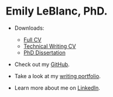 # Emily LeBlanc, PhD.


* Downloads:

  * [Full CV](/docs/LeBlanc_fullCV_2023.pdf)
  * [Technical Writing CV](docs/LeBlanc_onePager_2023.pdf)
  * [PhD Dissertation](docs/dissertation-full.pdf)


* Check out my [GitHub](https://github.com/eleblanc-ai/).


* Take a look at my [writing portfolio](https://github.com/eleblanc-ai/writing-portfolio).
 

<!--* Visit my [technical writing blog](https://eleblanc.dev/).-->


* Learn more about me on [LinkedIn](https://www.linkedin.com/in/eleblanc-ai).
